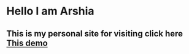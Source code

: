 # Hello I am Arshia

##  This is my personal site for visiting click here [This demo](http://guest-ir.github.io/new-site)
